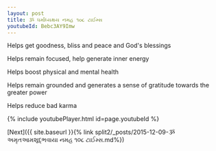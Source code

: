 ```yaml
---
layout: post
title: ૐ ધર્માધ્યક્ષય નમહ ૧૦૮ ટાઈમ્સ
youtubeId: Bebc3AY9Imw
---
```

 
 
Helps get goodness, bliss and peace and God's blessings
 
Helps remain focused, help generate inner energy 
 
Helps boost physical and mental health 
 
Helps remain grounded and generates a sense of gratitude towards the greater power 
 
Helps reduce bad karma
 
 
 
 


{% include youtubePlayer.html id=page.youtubeId %}
 
[Next]({{ site.baseurl }}{% link  split2/_posts/2015-12-09-ૐ અમૃતઆમશૂદ્ભવાયા નમહ ૧૦૮ ટાઈમ્સ.md%})
 
